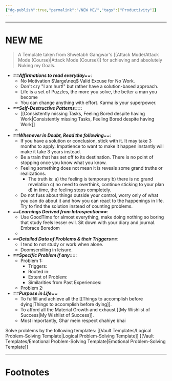 ```yaml
---
{"dg-publish":true,"permalink":"/NEW ME/","tags":["Productivity"]}
---
```



---
# NEW ME
> A Template taken from Shwetabh Gangwar's [[Attack Mode/Attack Mode (Course)\|Attack Mode (Course)]] for achieving and absolutely Nuking my Goals.

- ***==Affirmations to read everyday==***:
	- No Motivation $\large\neq$ Valid Excuse for No Work.
	- Don't cry "I am hurt!" but rather have a solution-based approach.
	- Life is a set of Puzzles, the more you solve, the better a man you become
	- You can change anything with effort. Karma is your superpower.
- ***==Self-Destructive Patterns==***:
	- [[Consistently missing Tasks, Feeling Bored despite having Work\|Consistently missing Tasks, Feeling Bored despite having Work]]
	- 
- ***==Whenever in Doubt, Read the following==***:
	- If you have a solution or conclusion, stick with it. It may take 3 months to apply. Impatience to want to make it happen instantly will make it take 3 years instead.
	- Be a train that has set off to its destination. There is no point of stopping once you know what you know.
	- Feeling something does not mean it is reveals some grand truths or realizations.
		- The truth is: a) the feeling is temporary b) there is no grand revelation c) no need to overthink, continue sticking to your plan d) in time, the feeling stops completely.
	- Do not fuss about things outside your control, worry only of what you can do about it and how you can react to the happenings in life. Try to find the solution instead of counting problems.
- ***==Learnings Derived from Introspection==***:
	- Use GoodTime for almost everything, make doing nothing so boring that study feels lesser evil. Sit down with your diary and journal. Embrace Boredom
	- 
- ***==Detailed Data of Problems & their Triggers==***:
	- I tend to not study or work when alone.
	- Doomscrolling in leisure.
- ***==Specific Problem if any==***:
	- Problem 1:
		- Triggers:
		- Rooted in:
		- Extent of Problem:
		- Similarities from Past Experiences:
	- Problem 2:
- ***==Purpose in Life==***
	- To fulfill and achieve all the [[Things to accomplish before dying\|Things to accomplish before dying]].
	- To afford all the Material Growth and exhaust [[My Wishlist of Success\|My Wishlist of Success]].
	- Most importantly, Ghar mein respect chahiye bhai


Solve problems by the following templates: 
[[Vault Templates/Logical Problem-Solving Template\|Logical Problem-Solving Template]]
[[Vault Templates/Emotional Problem-Solving Template\|Emotional Problem-Solving Template]]

---
# Footnotes
